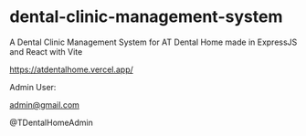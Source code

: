 # dental-clinic-management-system
A Dental Clinic Management System for AT Dental Home made in ExpressJS and React with Vite

https://atdentalhome.vercel.app/


Admin User:

admin@gmail.com

@TDentalHomeAdmin
